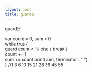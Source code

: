 ```yaml
---
layout: post
title: guard문
---
```

guard문

var count = 0, sum = 0  
while true {   
    guard count < 10 else {   break }  
    count += 1  
    sum += count
    print(sum, terminator : " ")  
} //1 3 6 10 15 21 28 36 45 55